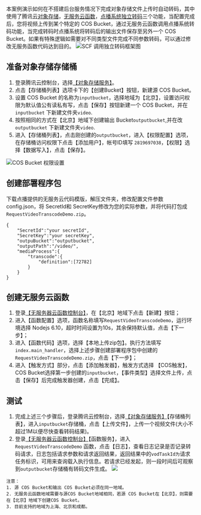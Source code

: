  
本案例演示如何在不搭建后台服务情况下完成对象存储文件上传时自动转码，其中使用了腾讯云[对象存储](https://cloud.tencent.com/product/cos)，[无服务云函数](https://cloud.tencent.com/product/scf)，[点播系统独立转码](https://cloud.tencent.com/document/product/266/2833)三个功能，当配置完成后，您将视频上传到某个特定的 COS Bucket，通过无服务云函数调用点播系统转码功能，当完成转码时点播系统将转码后的输出文件保存至另外一个 COS Bucket。如果有特殊逻辑如需要对不同类型文件完成不同参数转码，可以通过修改无服务函数代码达到目的。
![SCF 调用独立转码框架图](https://main.qcloudimg.com/raw/24b3d2b6ce152671251b60d4f828dcac.png)
## 准备对象存储存储桶
1. 登录腾讯云控制台，选择[【对象存储服务】](https://console.cloud.tencent.com/cos5/bucket)。
2. 点击【存储桶列表】选项卡下的【创建Bucket】按钮，新建源 COS Bucket。
3. 设置 COS Bucket 的名称为`inputbucket`，选择地域为【北京】，设置访问权限为默认值公有读私有写，点击【保存】按钮新建一个 COS Bucket，并在`inputbucket` 下新建文件夹`video`.
4. 按照相同的方式在【北京】地域下创建输出 Bucket`outputbucket`,并在改`outputbucket` 下新建文件夹`video`.
5. 进入【存储桶列表】，点击刚创建的`outputbucket`，进入【权限配置】选项，在存储桶访问权限下点击【添加用户】，帐号ID填写 `2819697038`，【权限】选择【数据写入】，点击【保存】。

![COS Bucket 权限设置](https://main.qcloudimg.com/raw/ae4be63c286b1b8ffc6d2218284fdd25.png)

## 创建部署程序包
下载点播提供的无服务云代码模版，解压文件夹，修改配置文件参数 config.json，将 SecretId和 SecretKey修改为您的实际参数，并将代码打包成 `RequestVideoTranscodeDemo.zip`。

``` 
{
    "SecretId":"your secretId",
    "SecretKey":"your secretKey",
    "outpuBucket":"outputbucket",
    "outputPath":"/video/",
    "mediaProcess":{
        "transcode":{
            "definition":[72782]
        }
    }
}
``` 

## 创建无服务云函数
1. 登录[【无服务器云函数控制台】](https://console.cloud.tencent.com/scf)，在【北京】地域下点击【新建】按钮；
2. 进入【函数配置】选项，函数名称填写`RequestVideoTranscodeDemo`，运行环境选择 Nodejs 6.10，超时时间设置为10s，其余保持默认值，点击【下一步】；
3. 进入【函数代码】选项，选择【本地上传zip包】。执行方法填写`index.main_handler`，选择上述步骤创建部署程序包中创建的 `RequestVideoTranscodeDemo.zip`，点击【下一步】；
4. 进入【触发方式】部分，点击【添加触发器】，触发方式选择 【COS触发】，COS Bucket选择第一步创建的`inputbucket`，【事件类型】选择文件上传，点击【保存】后完成触发器创建，点击【完成】。

## 测试
1. 完成上述三个步骤后，登录腾讯云控制台，选择[【对象存储服务】](https://console.cloud.tencent.com/cos5/bucket)【存储桶列表】，进入`inputbucket`存储桶，点击【上传文件】，上传一个视频文件(大小不超过1M以便尽快查看转码结果)。
2. 登录[【无服务器云函数控制台】](https://console.cloud.tencent.com/scf)【函数服务】，进入 `RequestVideoTranscodeDemo` 函数，点击【日志】，查看日志记录是否记录转码请求，日志包括请求参数和请求返回结果，返回结果中的`vodTaskId为`请求任务标识，可用来查询载入执行信息。若请求已经发起，则一段时间后可观察到`outputbucket`存储桶有转码文件生成。
![](https://main.qcloudimg.com/raw/2edf0c22ae509d397c8293a0821e486b.png)


``` 
注意：
1. 源 COS Bucket和输出 COS Bucket必须在同一地域。
2. 无服务云函数地域需要与源COS Bucket地域相同，若源 COS Bucket在【北京】，则需要在【北京】地域下创建COS Bucket。
3. 目前支持的地域为上海、北京和成都。
``` 





